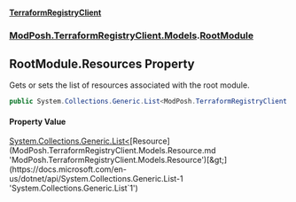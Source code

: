 #### [TerraformRegistryClient](index.md 'index')
### [ModPosh.TerraformRegistryClient.Models](ModPosh.TerraformRegistryClient.Models.md 'ModPosh.TerraformRegistryClient.Models').[RootModule](ModPosh.TerraformRegistryClient.Models.RootModule.md 'ModPosh.TerraformRegistryClient.Models.RootModule')

## RootModule.Resources Property

Gets or sets the list of resources associated with the root module.

```csharp
public System.Collections.Generic.List<ModPosh.TerraformRegistryClient.Models.Resource> Resources { get; set; }
```

#### Property Value
[System.Collections.Generic.List&lt;](https://docs.microsoft.com/en-us/dotnet/api/System.Collections.Generic.List-1 'System.Collections.Generic.List`1')[Resource](ModPosh.TerraformRegistryClient.Models.Resource.md 'ModPosh.TerraformRegistryClient.Models.Resource')[&gt;](https://docs.microsoft.com/en-us/dotnet/api/System.Collections.Generic.List-1 'System.Collections.Generic.List`1')